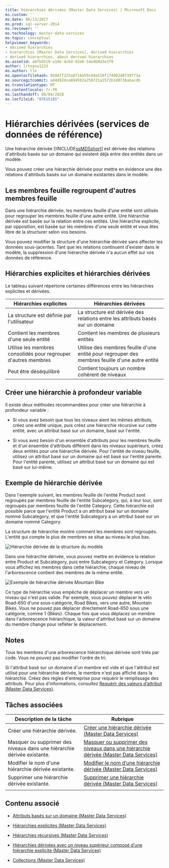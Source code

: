 ```yaml
---
title: Hiérarchies dérivées (Master Data Services) | Microsoft Docs
ms.custom: ''
ms.date: 06/13/2017
ms.prod: sql-server-2014
ms.reviewer: ''
ms.technology: master-data-services
ms.topic: conceptual
helpviewer_keywords:
- derived hierarchies
- hierarchies [Master Data Services], derived hierarchies
- derived hierarchies, about derived hierarchies
ms.assetid: a0fbd519-a10e-4cbd-92e6-5de9b8d3e3f0
author: lrtoyou1223
ms.author: lle
ms.openlocfilehash: 92867f225a8f14e59cb9a519f174902d0739773a
ms.sourcegitcommit: ad4d92dce894592a259721a1571b1d8736abacdb
ms.translationtype: MT
ms.contentlocale: fr-FR
ms.lasthandoff: 08/04/2020
ms.locfileid: "87615185"
---
```

# <a name="derived-hierarchies-master-data-services"></a>Hiérarchies dérivées (services de données de référence)
  Une hiérarchie dérivée [!INCLUDE[ssMDSshort](../includes/ssmdsshort-md.md)] est dérivée des relations d'attributs basés sur un domaine qui existent déjà entre des entités dans un modèle.

 Vous pouvez créer une hiérarchie dérivée pour mettre en évidence une des relations d'attributs basés sur un domaine existantes dans le modèle.

## <a name="leaf-members-group-other-leaf-members"></a>Les membres feuille regroupent d'autres membres feuille
 Dans une hiérarchie dérivée, les membres feuille d'une entité sont utilisés pour regrouper les membres feuille d'une autre entité. Une hiérarchie dérivée est basée sur la relation entre ces entités. Une hiérarchie explicite, par opposition, est basée sur les membres d'une seule entité et vous êtes libre de la structurer selon vos besoins.

 Vous pouvez modifier la structure d'une hiérarchie dérivée sans affecter les données sous-jacentes. Tant que les relations continuent d'exister dans le modèle, la suppression d'une hiérarchie dérivée n'a aucun effet sur vos données de référence.

## <a name="explicit-hierarchies-versus-derived-hierarchies"></a>Hiérarchies explicites et hiérarchies dérivées
 Le tableau suivant répertorie certaines différences entre les hiérarchies explicites et dérivées.

|Hiérarchies explicites|Hiérarchies dérivées|
|--------------------------|-------------------------|
|La structure est définie par l'utilisateur|La structure est dérivée des relations entre les attributs basés sur un domaine|
|Contient les membres d'une seule entité|Contient les membres de plusieurs entités|
|Utilise les membres consolidés pour regrouper d'autres membres|Utilise des membres feuille d'une entité pour regrouper des membres feuille d'une autre entité|
|Peut être déséquilibré|Contient toujours un nombre cohérent de niveaux|

## <a name="creating-a-variable-depth-hierarchy"></a>Créer une hiérarchie à profondeur variable
 Il existe deux méthodes recommandées pour créer une hiérarchie à profondeur variable :

-   Si vous avez besoin que tous les niveaux aient les mêmes attributs, créez une entité unique, puis créez une hiérarchie récursive sur cette entité, avec un attribut basé sur un domaine, basé sur l'entité.

-   Si vous avez besoin d'un ensemble d'attributs pour les membres feuille et d'un ensemble d'attributs différent dans les niveaux supérieurs, créez deux entités pour une hiérarchie dérivée. Pour l'entité de niveau feuille, utilisez un attribut basé sur un domaine qui est basé sur l'entité parente. Pour l'entité parente, utilisez un attribut basé sur un domaine qui est basé sur lui-même.

## <a name="derived-hierarchy-example"></a>Exemple de hiérarchie dérivée
 Dans l'exemple suivant, les membres feuille de l'entité Product sont regroupés par membres feuille de l'entité Subcategory, qui, à leur tour, sont regroupés par membres feuille de l'entité Category. Cette hiérarchie est possible parce que l'entité Product a un attribut basé sur un domaine nommé Subcategory, et que l'entité Subcategory a un attribut basé sur un domaine nommé Category.

 La structure de hiérarchie montre comment les membres sont regroupés. L'entité qui compte le plus de membres se situe au niveau le plus bas.

 ![Hiérarchie dérivée de la structure du modèle](../../2014/master-data-services/media/mds-conc-derived-hierarchy-structure.gif "Hiérarchie dérivée de la structure du modèle")

 Dans une hiérarchie dérivée, vous pouvez mettre en évidence la relation entre Product et Subcategory, puis entre Subcategory et Category. Lorsque vous affichez les membres dans cette hiérarchie, chaque niveau de l'arborescence contient des membres de la même entité.

 ![Exemple de hiérarchie dérivée Mountain Bike](../../2014/master-data-services/media/mds-conc-derived-hierarchy-example.gif "Exemple de hiérarchie dérivée Mountain Bike")

 Ce type de hiérarchie vous empêche de déplacer un membre vers un niveau qui n'est pas valide. Par exemple, vous pouvez déplacer le vélo Road-650 d'une sous-catégorie, Road Bikes, vers une autre, Mountain Bikes. Vous ne pouvez pas déplacer directement Road-650 sous une catégorie, comme 1 {Bikes}. Chaque fois que vous déplacez un membre dans l'arborescence hiérarchique, la valeur d'attribut basé sur un domaine du membre change pour refléter le déplacement.

## <a name="notes"></a>Notes
 Tous les membres d'une arborescence hiérarchique dérivée sont triés par code. Vous ne pouvez pas modifier l'ordre de tri.

 Si l'attribut basé sur un domaine d'un membre est vide et que l'attribut est utilisé pour une hiérarchie dérivée, le membre n'est pas affiché dans la hiérarchie. Créez des règles d'entreprise pour requérir le remplissage des attributs. Pour plus d’informations, consultez [Requérir des valeurs d’attribut &#40;Master Data Services&#41;](require-attribute-values-master-data-services.md).

## <a name="related-tasks"></a>Tâches associées

|Description de la tâche|Rubrique|
|----------------------|-----------|
|Créer une hiérarchie dérivée.|[Créer une hiérarchie dérivée &#40;Master Data Services&#41;](../../2014/master-data-services/create-a-derived-hierarchy-master-data-services.md)|
|Masquer ou supprimer des niveaux dans une hiérarchie dérivée existante.|[Masquer ou supprimer des niveaux dans une hiérarchie dérivée &#40;Master Data Services&#41;](../../2014/master-data-services/hide-or-delete-levels-in-a-derived-hierarchy-master-data-services.md)|
|Modifier le nom d'une hiérarchie dérivée existante.|[Modifier le nom d’une hiérarchie dérivée &#40;Master Data Services&#41;](../../2014/master-data-services/change-a-derived-hierarchy-name-master-data-services.md)|
|Supprimer une hiérarchie dérivée existante.|[Supprimer une hiérarchie dérivée &#40;Master Data Services&#41;](../../2014/master-data-services/delete-a-derived-hierarchy-master-data-services.md)|
|||

## <a name="related-content"></a>Contenu associé

-   [Attributs basés sur un domaine &#40;Master Data Services&#41;](../../2014/master-data-services/domain-based-attributes-master-data-services.md)

-   [Hiérarchies explicites &#40;Master Data Services&#41;](../../2014/master-data-services/explicit-hierarchies-master-data-services.md)

-   [Hiérarchies récursives &#40;Master Data Services&#41;](../../2014/master-data-services/recursive-hierarchies-master-data-services.md)

-   [Hiérarchies dérivées avec un niveau supérieur composé d’une hiérarchie explicite &#40;Master Data Services&#41;](../../2014/master-data-services/derived-hierarchies-with-explicit-caps-master-data-services.md)

-   [Collections &#40;Master Data Services&#41;](../../2014/master-data-services/collections-master-data-services.md)


